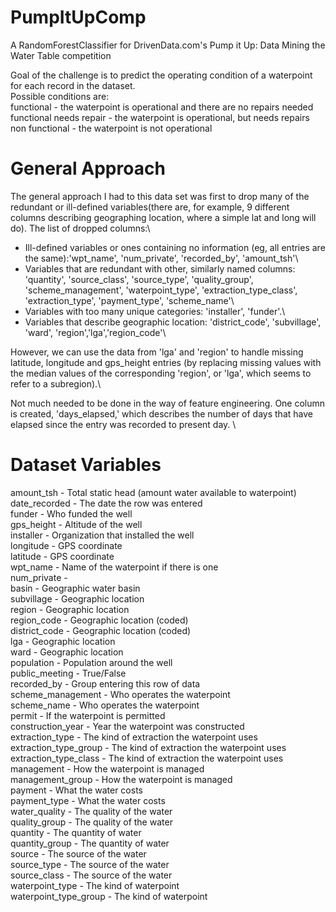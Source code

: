 # PumpItUpComp

A RandomForestClassifier for DrivenData.com's Pump it Up: Data Mining the Water Table competition

Goal of the challenge is to predict the operating condition of a waterpoint for each record in the dataset.\
Possible conditions are: \
functional - the waterpoint is operational and there are no repairs needed\
functional needs repair - the waterpoint is operational, but needs repairs\
non functional - the waterpoint is not operational

# General Approach
The general approach I had to this data set was first to drop many of the redundant or ill-defined variables(there are, for example, 9 different columns describing geographing location, where a simple lat and long will do). The list of dropped columns:\
  * Ill-defined variables or ones containing no information (eg, all entries are the same):'wpt_name', 'num_private', 'recorded_by', 'amount_tsh'\
  * Variables that are redundant with other, similarly named columns: 'quantity', 'source_class', 'source_type', 'quality_group', 'scheme_management', 'waterpoint_type', 'extraction_type_class', 'extraction_type', 'payment_type', 'scheme_name'\
  * Variables with too many unique categories: 'installer', 'funder'.\
  * Variables that describe geographic location: 'district_code', 'subvillage', 'ward', 'region','lga','region_code'\

However, we can use the data from 'lga' and 'region' to handle missing latitude, longitude and gps_height entries (by replacing missing values with the median values of the corresponding 'region', or 'lga', which seems to refer to a subregion).\ 

Not much needed to be done in the way of feature engineering. One column is created, 'days_elapsed,' which describes the number of days that have elapsed since the entry was recorded to present day. \

# Dataset Variables
amount_tsh - Total static head (amount water available to waterpoint)\
date_recorded - The date the row was entered\
funder - Who funded the well\
gps_height - Altitude of the well\
installer - Organization that installed the well\
longitude - GPS coordinate\
latitude - GPS coordinate\
wpt_name - Name of the waterpoint if there is one\
num_private -\
basin - Geographic water basin\
subvillage - Geographic location\
region - Geographic location\
region_code - Geographic location (coded)\
district_code - Geographic location (coded)\
lga - Geographic location\
ward - Geographic location\
population - Population around the well\
public_meeting - True/False\
recorded_by - Group entering this row of data\
scheme_management - Who operates the waterpoint\
scheme_name - Who operates the waterpoint\
permit - If the waterpoint is permitted\
construction_year - Year the waterpoint was constructed\
extraction_type - The kind of extraction the waterpoint uses\
extraction_type_group - The kind of extraction the waterpoint uses\
extraction_type_class - The kind of extraction the waterpoint uses\
management - How the waterpoint is managed\
management_group - How the waterpoint is managed\
payment - What the water costs\
payment_type - What the water costs\
water_quality - The quality of the water\
quality_group - The quality of the water\
quantity - The quantity of water\
quantity_group - The quantity of water\
source - The source of the water\
source_type - The source of the water\
source_class - The source of the water\
waterpoint_type - The kind of waterpoint\
waterpoint_type_group - The kind of waterpoint
